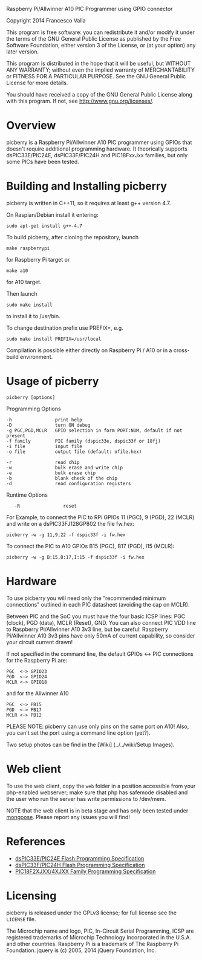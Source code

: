 Raspberry Pi/Allwinner A10 PIC Programmer using GPIO connector

Copyright 2014 Francesco Valla

This program is free software: you can redistribute it and/or modify it under the terms of the GNU General Public License as published by the Free Software Foundation, either version 3 of the License, or (at your option) any later version.

This program is distributed in the hope that it will be useful, but WITHOUT ANY WARRANTY; without even the implied warranty of MERCHANTABILITY or FITNESS FOR A PARTICULAR PURPOSE.  See the GNU General Public License for more details.

You should have received a copy of the GNU General Public License along with this program.  If not, see <http://www.gnu.org/licenses/>.

# Overview

picberry is a Raspberry Pi/Allwinner A10 PIC programmer using GPIOs that doesn't require additional programming hardware.
It theorically supports dsPIC33E/PIC24E, dsPIC33F/PIC24H and PIC18FxxJxx families, but only some PICs have been tested.

# Building and Installing picberry

picberry is written in C++11, so it requires at least g++ version 4.7.

On Raspian/Debian install it entering:

	sudo apt-get install g++-4.7

To build picberry, after cloning the repository, launch

	make raspberrypi

for Raspberry Pi target or

	make a10

for A10 target.

Then launch

	sudo make install

to install it to /usr/bin.

To change destination prefix use PREFIX=, e.g.

	sudo make install PREFIX=/usr/local


Compilation is possible either directly on Raspberry Pi / A10 or in a cross-build environment.

# Usage of picberry

	picberry [options]

Programming Options

	-h                print help
	-D                turn ON debug
	-g PGC,PGD,MCLR   GPIO selection in form PORT:NUM, default if not present
	-f family		  PIC family (dspic33e, dspic33f or 18fj)
	-i file           input file
	-o file           output file (default: ofile.hex)

	-r                read chip
	-w                bulk erase and write chip
	-e                bulk erase chip
	-b                blank check of the chip
	-d                read configuration registers

Runtime Options

       -R                reset

For Example, to connect the PIC to RPi GPIOs 11 (PGC), 9 (PGD), 22 (MCLR) and write on a dsPIC33FJ128GP802 the file fw.hex:

	picberry -w -g 11,9,22 -f dspic33f -i fw.hex

To connect the PIC to A10 GPIOs B15 (PGC), B17 (PGD), I15 (MCLR):

	picberry -w -g B:15,B:17,I:15 -f dspic33f -i fw.hex

# Hardware

To use picberry you will need only the "recommended minimum connections" outlined in each PIC datasheet (avoiding the cap on MCLR).

Between PIC and the SoC you must have the four basic ICSP lines: PGC (clock), PGD (data), MCLR (Reset), GND.
You can also connect PIC VDD line to Raspberry Pi/Allwinner A10 3v3 line, but be careful: Raspberry Pi/Allwinner A10 3v3 pins have only 50mA of current capability, so consider your circuit current drawn!

If not specified in the command line, the default GPIOs <-> PIC connections for the Raspberry Pi are:

	PGC  <-> GPIO23
	PGD  <-> GPIO24
	MCLR <-> GPIO18

and for the Allwinner A10

	PGC  <-> PB15
	PGD  <-> PB17
	MCLR <-> PB12

PLEASE NOTE: picberry can use only pins on the same port on A10! Also, you can't set the port using a command line option (yet?).

Two setup photos can be find in the [Wiki] (../../wiki/Setup Images).

# Web client

To use the web client, copy the `web` folder in a position accessible from your php-enabled webserver; make sure that php has safemode disabled and the user who run the server has write permissions to /dev/mem.

NOTE that the web client is in beta stage and has only been tested under [mongoose](https://github.com/cesanta/mongoose).
Please report any issues you will find!

# References

- [dsPIC33E/PIC24E Flash Programming Specification](http://ww1.microchip.com/downloads/en/DeviceDoc/70619B.pdf)
- [dsPIC33F/PIC24H Flash Programming Specification](http://ww1.microchip.com/downloads/en/DeviceDoc/70152H.pdf)
- [PIC18F2XJXX/4XJXX Family Programming Specification](http://ww1.microchip.com/downloads/en/DeviceDoc/39687e.pdf)

# Licensing

picberry is released under the GPLv3 license; for full license see the `LICENSE` file.

The Microchip name and logo, PIC, In-Circuit Serial Programming, ICSP are registered trademarks of Microchip Technology Incorporated in the U.S.A. and other countries.
Raspberry Pi is a trademark of The Raspberry Pi Foundation.
jquery is (c) 2005, 2014 jQuery Foundation, Inc.


